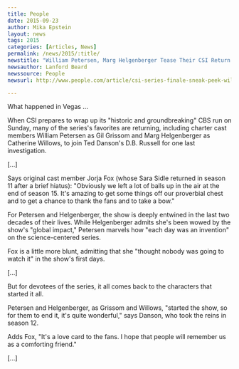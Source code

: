 ```yaml
---
title: People
date: 2015-09-23
author: Mika Epstein
layout: news
tags: 2015
categories: [Articles, News]
permalink: /news/2015/:title/
newstitle: "William Petersen, Marg Helgenberger Tease Their CSI Return to Say Goodbye to the Show Where 'Each Day Was an Invention'"
newsauthor: Lanford Beard  
newssource: People  
newsurl: http://www.people.com/article/csi-series-finale-sneak-peek-william-petersen-marg-helgenberger  

---
```


What happened in Vegas ... 

When CSI prepares to wrap up its "historic and groundbreaking" CBS run on Sunday, many of the series's favorites are returning, including charter cast members William Petersen as Gil Grissom and Marg Helgenberger as Catherine Willows, to join Ted Danson's D.B. Russell for one last investigation. 

[...]

Says original cast member Jorja Fox (whose Sara Sidle returned in season 11 after a brief hiatus): "Obviously we left a lot of balls up in the air at the end of season 15. It's amazing to get some things off our proverbial chest and to get a chance to thank the fans and to take a bow." 

For Petersen and Helgenberger, the show is deeply entwined in the last two decades of their lives. While Helgenberger admits she's been wowed by the show's "global impact," Petersen marvels how "each day was an invention" on the science-centered series. 

Fox is a little more blunt, admitting that she "thought nobody was going to watch it" in the show's first days. 

[...]

But for devotees of the series, it all comes back to the characters that started it all. 

Petersen and Helgenberger, as Grissom and Willows, "started the show, so for them to end it, it's quite wonderful," says Danson, who took the reins in season 12. 

Adds Fox, "It's a love card to the fans. I hope that people will remember us as a comforting friend."

[...]  
